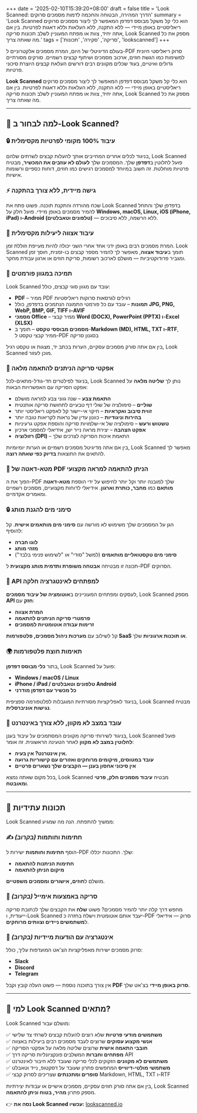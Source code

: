 +++
date = '2025-02-10T15:39:20+08:00'
draft = false
title = 'Look Scanned: הדרך המהירה, הבטוחה והחכמה לדמות מסמכים סרוקים'
summary = 'Look Scanned הוא כלי קל משקל מבוסס דפדפן המאפשר לך ליצור מסמכים סרוקים ריאליסטיים באופן מיידי — ללא התקנה, ללא העלאות וללא דאגות לפרטיות. בין אם אתה יחיד, צוות או מפתח המעוניין לשלב תכונות סריקה, Look Scanned מספק את כל מה שאתה צריך.'
tags = ['סריקה', 'סקירה', 'תכונות', 'lookscanned']
+++

בעולם הדיגיטלי של היום, המרת מסמכים אלקטרוניים ל-PDF סרוק ריאליסטי חיונית למשימות כמו הגשת חוזים, ארכוב מסמכים ושיתוף קבצים רשמיים. סורקים מסורתיים גדולים ואיטיים, בעוד שכלים מקוונים רבים דורשים העלאת קבצים היוצרת סיכוני פרטיות.

**Look Scanned** הוא כלי קל משקל מבוסס דפדפן המאפשר לך ליצור מסמכים סרוקים ריאליסטיים באופן מיידי — ללא התקנה, ללא העלאות וללא דאגות לפרטיות. בין אם אתה יחיד, צוות או מפתח המעוניין לשלב תכונות סריקה, Look Scanned מספק את כל מה שאתה צריך.

---

## 🚀 למה לבחור ב-Look Scanned?

### 🔒 עיבוד 100% מקומי לפרטיות מקסימלית
בניגוד לכלים אחרים המחייבים אותך להעלות קבצים לשרתים שלהם, Look Scanned פועל לחלוטין ב**דפדפן** שלך. המסמכים שלך **לעולם לא עוזבים את המכשיר**, מבטיח פרטיות מוחלטת. זה חשוב במיוחד למסמכים רגישים כמו חוזים, דוחות כספיים ורשומות אישיות.

### ⚡ גישה מיידית, ללא צורך בהתקנה
שכח מהורדה והתקנת תוכנה. פשוט פתח את Look Scanned בדפדפן שלך והתחל להמיר מסמכים באופן מיידי. פועל חלק על **Windows, macOS, Linux, iOS (iPhone, iPad) ו-Android (טלפונים וטאבלטים)** — ללא הרשמה, ללא סיבוכים.

### 📂 עיבוד אצווה ליעילות מקסימלית
המרת מסמכים רבים באופן ידני אחד אחרי השני יכולה להיות מעייפת וזוללת זמן. Look Scanned תומך ב**עיבוד אצווה**, מאפשר לך להמיר מספר קבצים בו-זמנית, חוסך זמן ומגביר פרודוקטיביות — מושלם לארכוב רשומות, סריקת חוזים או ארגון עבודת מחקר.

### 📄 תמיכה במגוון פורמטים
Look Scanned עובד עם מגוון סוגי קבצים, כולל:
- **PDF** – ממיר PDF רגילים לגרסאות סרוקות ריאליסטיות
- **תמונות** – עובד עם כל פורמטי התמונה הנתמכים בדפדפן, כולל **JPG, PNG, WebP, BMP, GIF, TIFF ו-AVIF**
- **מסמכי Office** – ממיר קבצי **Word (DOCX), PowerPoint (PPTX) ו-Excel (XLSX)**
- **מסמכים מבוססי טקסט** – תומך ב-**Markdown (MD), HTML, TXT ו-RTF**, ממיר קבצי טקסט ל-PDF בסגנון סריקה

בין אם אתה סורק מסמכים עסקיים, הערות בכתב יד, מצגות או טקסט רגיל, Look Scanned מוכן לעזור.

### 🎨 אפקטי סריקה הניתנים להתאמה מלאה
בניגוד לפילטרים חד-גודל-מתאים-לכל, Look Scanned נותן לך **שליטה מלאה** על אפקט הסריקה עם האפשרויות הבאות:
- **התאמת צבע** – שנה גווני צבע למראה מושלם
- **שוליים** – סימולציה של שולי דף טבעיים לתחושת סריקה אותנטית
- **זווית סיבוב ואקראיות** – חיקוי אי-יישור קל לאפקט ריאליסטי יותר
- **בהירות וניגודיות** – כוונון עדין של נראות לקריאות טובה יותר
- **טשטוש ורעש** – סימולציה של אי-שלמויות סריקה והוספת אפקט גרעיניות
- **אפקט הצהבה** – יצירת מראה נייר ישן, אידיאלי למסמכי ארכיון
- **רזולוציה (DPI)** – התאמת איכות הסריקה לצרכים שלך

בין אם אתה מדיגיטל מסמכים רשמיים או הערות יומיומיות, Look Scanned מאפשר לך להתאים את התוצאות **בדיוק כפי שאתה רוצה**.

### 📝 מטא-דאטה של PDF הניתן להתאמה למראה מקצועי
הפוך את ה-PDF שלך למובנה יותר וקל יותר לחיפוש על ידי הוספת **מטא-דאטה מותאם** כמו **מחבר, כותרת וארגון**. אידיאלי לדוחות מקצועיים, מסמכים רשמיים ומאמרים אקדמיים.

### 🔒 סימני מים להגנת מותג
הגן על המסמכים שלך משימוש לא מורשה עם **סימני מים מותאמים אישית**. קל להוסיף:
- **לוגו חברה**
- **מזהי מותג**
- **סימני מים טקסטואליים מותאמים** (למשל "סודי" או "לשימוש פנימי בלבד")

תכונה זו מבטיחה **אבטחה משופרת ותדמית מותג מקצועית** ל-PDF הסרוקים.

### 🔗 API למפתחים לאינטגרציה חלקה
לעסקים ומפתחים המעוניינים ב**אוטומציה של עיבוד מסמכים**, Look Scanned מספק **API חזק** עם:
- **המרת אצווה**
- **פרמטרי סריקה הניתנים להתאמה**
- **זרימות עבודה אוטומטיות למסמכים**

קל לשילוב עם **מערכות ניהול מסמכים, פלטפורמות SaaS או תוכנות ארגוניות** שלך.

### 🌍 תאימות חוצת פלטפורמות
בתור **כלי מבוסס דפדפן**, Look Scanned פועל על:
- **Windows / macOS / Linux**
- **iPhone / iPad / טלפונים וטאבלטים Android**
- **כל מכשיר עם דפדפן מודרני**

בניגוד לאפליקציות מסורתיות המוגבלות לפלטפורמה ספציפית, Look Scanned מבטיח **נגישות אוניברסלית**.

### 🚀 עובד במצב לא מקוון, ללא צורך באינטרנט
בניגוד לשירותי סריקה מקוונים המסתמכים על עיבוד בענן, Look Scanned פועל **לחלוטין במצב לא מקוון** לאחר הטעינה הראשונית. זה אומר:
- **אין אינטרנט? אין בעיה.**
- **עובד במטוסים, מיקומים מרוחקים ואזורים עם קישוריות גרועה**
- **אין סיכוני אחסון בענן — הקבצים שלך נשארים פרטיים**

בכל מקום שאתה נמצא, Look Scanned מבטיח **עיבוד מסמכים חלק, פרטי ומאובטח**.

---

## 📢 תכונות עתידיות

Look Scanned ממשיך להתפתח. הנה מה שמגיע:

### ✍ חתימות וחותמות *(בקרוב)*
הוסף **חתימות וחותמות** ישירות ל-PDF שלך. התכונות יכללו:
- **חתימות הניתנות להתאמה**
- **מיקום הניתן להתאמה**

מושלם ל**חוזים, אישורים ומסמכים משפטיים**.

### 📧 סריקה באמצעות אימייל *(בקרוב)*
מחפש דרך קלה יותר להמיר מסמכים? פשוט **שלח** את הקבצים שלך לכתובת סריקה ייעודית, ו-Look Scanned יעבד אותם אוטומטית וישלח בחזרה כ-PDF סרוק — אידיאלי ל**משתמשים ניידים וצוותים מרוחקים**.

### 💬 אינטגרציה עם הודעות מיידיות *(בקרוב)*
סרוק מסמכים ישירות מאפליקציות הצ'אט המועדפות עליך, כולל:
- **Slack**
- **Discord**
- **Telegram**

אין צורך בתוכנה נוספת — פשוט העלה קובץ וקבל **PDF סרוק באופן מיידי** בצ'אט שלך.

---

## 🎯 למי Look Scanned מתאים?
Look Scanned מושלם עבור:

✅ **משתמשים מודעי פרטיות** שלא רוצים להעלות קבצים לשרתי צד שלישי  
✅ **אנשי מקצוע עסוקים** שרוצים לעבד מסמכים רבים ביעילות באצווה  
✅ **חובבי התאמה אישית** שרוצים שליטה מלאה על אפקטי הסריקה  
✅ **מפתחים וחברות** המשלבים פונקציונליות סריקה דרך API  
✅ **משתמשים לא מקוונים** הזקוקים לכלי סריקה שעובד ללא חיבור לאינטרנט  
✅ **משתמשי מולטי-דיווייס** המחפשים פתרון שעובד על דסקטופ, נייד וטאבלט  
✅ **סופרים ומתכנתים** שצריכים לסרוק קבצי Markdown, HTML, TXT ו-RTF  

בין אם אתה סורק חוזים עסקיים, מסמכים אישיים או עבודות יצירתיות, Look Scanned מספק פתרון **מהיר, בטוח וניתן להתאמה**.

👉 **נסה את Look Scanned עכשיו:** [lookscanned.io](https://lookscanned.io) 
